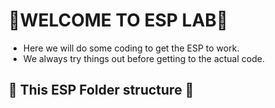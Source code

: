 # 🧪WELCOME TO ESP LAB🧪
 - Here we will do some coding to get the ESP to work.  
 - We always try things out before getting to the actual code.

## 🌳 This ESP Folder structure 🌳
